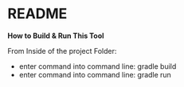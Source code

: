 README
========

**How to Build & Run This Tool**

From Inside of the project Folder:

*  enter command into command line: gradle build
*  enter command into command line: gradle run
